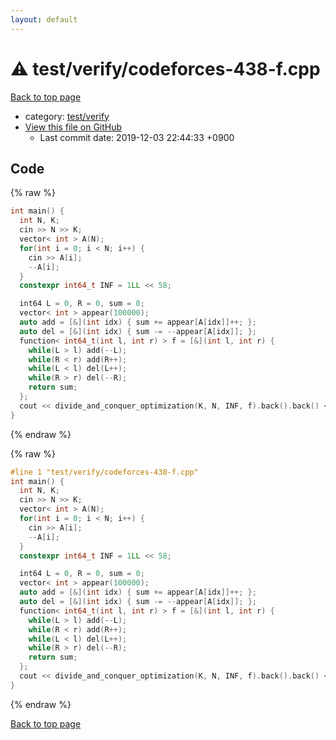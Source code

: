 ```yaml
---
layout: default
---
```


<!-- mathjax config similar to math.stackexchange -->
<script type="text/javascript" async
  src="https://cdnjs.cloudflare.com/ajax/libs/mathjax/2.7.5/MathJax.js?config=TeX-MML-AM_CHTML">
</script>
<script type="text/x-mathjax-config">
  MathJax.Hub.Config({
    TeX: { equationNumbers: { autoNumber: "AMS" }},
    tex2jax: {
      inlineMath: [ ['$','$'] ],
      processEscapes: true
    },
    "HTML-CSS": { matchFontHeight: false },
    displayAlign: "left",
    displayIndent: "2em"
  });
</script>

<script type="text/javascript" src="https://cdnjs.cloudflare.com/ajax/libs/jquery/3.4.1/jquery.min.js"></script>
<script src="https://cdn.jsdelivr.net/npm/jquery-balloon-js@1.1.2/jquery.balloon.min.js" integrity="sha256-ZEYs9VrgAeNuPvs15E39OsyOJaIkXEEt10fzxJ20+2I=" crossorigin="anonymous"></script>
<script type="text/javascript" src="../../../assets/js/copy-button.js"></script>
<link rel="stylesheet" href="../../../assets/css/copy-button.css" />


# :warning: test/verify/codeforces-438-f.cpp

<a href="../../../index.html">Back to top page</a>

* category: <a href="../../../index.html#5a4423c79a88aeb6104a40a645f9430c">test/verify</a>
* <a href="{{ site.github.repository_url }}/blob/master/test/verify/codeforces-438-f.cpp">View this file on GitHub</a>
    - Last commit date: 2019-12-03 22:44:33 +0900




## Code

<a id="unbundled"></a>
{% raw %}
```cpp
int main() {
  int N, K;
  cin >> N >> K;
  vector< int > A(N);
  for(int i = 0; i < N; i++) {
    cin >> A[i];
    --A[i];
  }
  constexpr int64_t INF = 1LL << 58;

  int64 L = 0, R = 0, sum = 0;
  vector< int > appear(100000);
  auto add = [&](int idx) { sum += appear[A[idx]]++; };
  auto del = [&](int idx) { sum -= --appear[A[idx]]; };
  function< int64_t(int l, int r) > f = [&](int l, int r) {
    while(L > l) add(--L);
    while(R < r) add(R++);
    while(L < l) del(L++);
    while(R > r) del(--R);
    return sum;
  };
  cout << divide_and_conquer_optimization(K, N, INF, f).back().back() << endl;
}


```
{% endraw %}

<a id="bundled"></a>
{% raw %}
```cpp
#line 1 "test/verify/codeforces-438-f.cpp"
int main() {
  int N, K;
  cin >> N >> K;
  vector< int > A(N);
  for(int i = 0; i < N; i++) {
    cin >> A[i];
    --A[i];
  }
  constexpr int64_t INF = 1LL << 58;

  int64 L = 0, R = 0, sum = 0;
  vector< int > appear(100000);
  auto add = [&](int idx) { sum += appear[A[idx]]++; };
  auto del = [&](int idx) { sum -= --appear[A[idx]]; };
  function< int64_t(int l, int r) > f = [&](int l, int r) {
    while(L > l) add(--L);
    while(R < r) add(R++);
    while(L < l) del(L++);
    while(R > r) del(--R);
    return sum;
  };
  cout << divide_and_conquer_optimization(K, N, INF, f).back().back() << endl;
}

```
{% endraw %}

<a href="../../../index.html">Back to top page</a>

